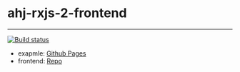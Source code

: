 # ahj-rxjs-2-frontend
--------------------
[![Build status](https://ci.appveyor.com/api/projects/status/ko5q1qyoxkd61dpr?svg=true)](https://ci.appveyor.com/project/tarapiygin/ahj-rxjs-2-frontend)

- exapmle: <a href="https://tarapiygin.github.io/ahj-rxjs-2-frontend/">Github Pages</a>
- frontend: <a href="https://github.com/tarapiygin/ahj-rxjs-2-frontend/">Repo</a>
